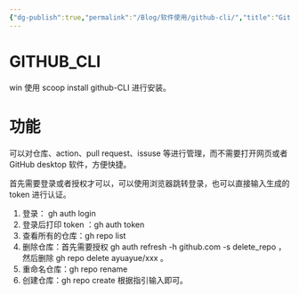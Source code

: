 ```yaml
---
{"dg-publish":true,"permalink":"/Blog/软件使用/github-cli/","title":"Github-CLI使用","noteIcon":""}
---
```



# GITHUB_CLI

win 使用 scoop install github-CLI 进行安装。

# 功能

可以对仓库、action、pull request、issuse 等进行管理，而不需要打开网页或者 GitHub desktop 软件，方便快捷。

首先需要登录或者授权才可以，可以使用浏览器跳转登录，也可以直接输入生成的 token 进行认证。

1. 登录： gh auth login 
2. 登录后打印 token ：gh auth token
3. 查看所有的仓库：gh repo list
4. 删除仓库：首先需要授权 gh auth refresh -h github.com -s delete_repo ，然后删除 gh repo delete ayuayue/xxx 。
5. 重命名仓库：gh repo rename 
6. 创建仓库：gh repo create 根据指引输入即可。
